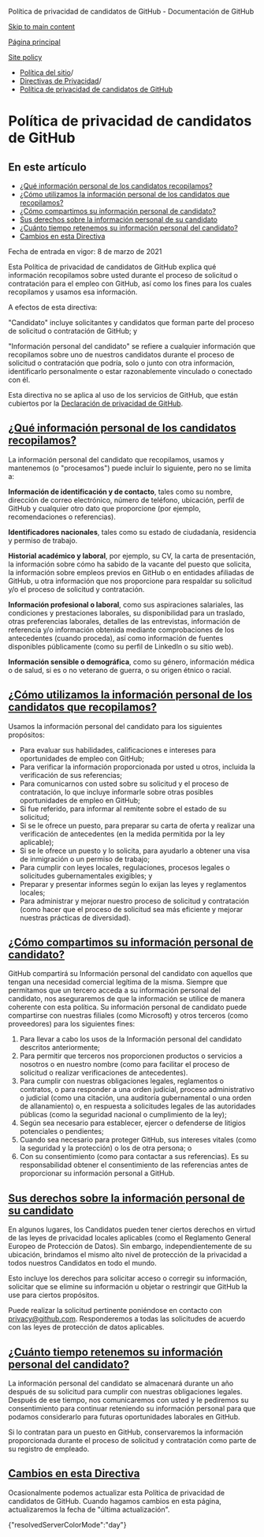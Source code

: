 Política de privacidad de candidatos de GitHub - Documentación de GitHub

[Skip to main content](#main-content)

[Página principal](/es)

[Site policy](/es/site-policy)

* [Política del sitio](/es/site-policy)/
* [Directivas de Privacidad](/es/site-policy/privacy-policies)/
* [Política de privacidad de candidatos de GitHub](/es/site-policy/privacy-policies/github-candidate-privacy-policy)

Política de privacidad de candidatos de GitHub
==========

En este artículo
----------

* [¿Qué información personal de los candidatos recopilamos?](#what-candidate-personal-information-do-we-collect)
* [¿Cómo utilizamos la información personal de los candidatos que recopilamos?](#how-do-we-use-the-candidate-personal-information-we-collect)
* [¿Cómo compartimos su información personal de candidato?](#how-do-we-share-your-candidate-personal-information)
* [Sus derechos sobre la información personal de su candidato](#your-rights-to-your-candidate-personal-information)
* [¿Cuánto tiempo retenemos su información personal del candidato?](#how-long-do-we-retain-your-candidate-personal-information)
* [Cambios en esta Directiva](#changes-to-this-policy)

Fecha de entrada en vigor: 8 de marzo de 2021

Esta Política de privacidad de candidatos de GitHub explica qué información recopilamos sobre usted durante el proceso de solicitud o contratación para el empleo con GitHub, así como los fines para los cuales recopilamos y usamos esa información.

A efectos de esta directiva:

"Candidato" incluye solicitantes y candidatos que forman parte del proceso de solicitud o contratación de GitHub; y

"Información personal del candidato" se refiere a cualquier información que recopilamos sobre uno de nuestros candidatos durante el proceso de solicitud o contratación que podría, solo o junto con otra información, identificarlo personalmente o estar razonablemente vinculado o conectado con él.

Esta directiva no se aplica al uso de los servicios de GitHub, que están cubiertos por la [Declaración de privacidad de GitHub](/es/site-policy/privacy-policies/github-privacy-statement).

[¿Qué información personal de los candidatos recopilamos?](#what-candidate-personal-information-do-we-collect)
----------

La información personal del candidato que recopilamos, usamos y mantenemos (o "procesamos") puede incluir lo siguiente, pero no se limita a:

**Información de identificación y de contacto**, tales como su nombre, dirección de correo electrónico, número de teléfono, ubicación, perfil de GitHub y cualquier otro dato que proporcione (por ejemplo, recomendaciones o referencias).

**Identificadores nacionales**, tales como su estado de ciudadanía, residencia y permiso de trabajo.

**Historial académico y laboral**, por ejemplo, su CV, la carta de presentación, la información sobre cómo ha sabido de la vacante del puesto que solicita, la información sobre empleos previos en GitHub o en entidades afiliadas de GitHub, u otra información que nos proporcione para respaldar su solicitud y/o el proceso de solicitud y contratación.

**Información profesional o laboral**, como sus aspiraciones salariales, las condiciones y prestaciones laborales, su disponibilidad para un traslado, otras preferencias laborales, detalles de las entrevistas, información de referencia y/o información obtenida mediante comprobaciones de los antecedentes (cuando proceda), así como información de fuentes disponibles públicamente (como su perfil de LinkedIn o su sitio web).

**Información sensible o demográfica**, como su género, información médica o de salud, si es o no veterano de guerra, o su origen étnico o racial.

[¿Cómo utilizamos la información personal de los candidatos que recopilamos?](#how-do-we-use-the-candidate-personal-information-we-collect)
----------

Usamos la información personal del candidato para los siguientes propósitos:

* Para evaluar sus habilidades, calificaciones e intereses para oportunidades de empleo con GitHub;
* Para verificar la información proporcionada por usted u otros, incluida la verificación de sus referencias;
* Para comunicarnos con usted sobre su solicitud y el proceso de contratación, lo que incluye informarle sobre otras posibles oportunidades de empleo en GitHub;
* Si fue referido, para informar al remitente sobre el estado de su solicitud;
* Si se le ofrece un puesto, para preparar su carta de oferta y realizar una verificación de antecedentes (en la medida permitida por la ley aplicable);
* Si se le ofrece un puesto y lo solicita, para ayudarlo a obtener una visa de inmigración o un permiso de trabajo;
* Para cumplir con leyes locales, regulaciones, procesos legales o solicitudes gubernamentales exigibles; y
* Preparar y presentar informes según lo exijan las leyes y reglamentos locales;
* Para administrar y mejorar nuestro proceso de solicitud y contratación (como hacer que el proceso de solicitud sea más eficiente y mejorar nuestras prácticas de diversidad).

[¿Cómo compartimos su información personal de candidato?](#how-do-we-share-your-candidate-personal-information)
----------

GitHub compartirá su Información personal del candidato con aquellos que tengan una necesidad comercial legítima de la misma. Siempre que permitamos que un tercero acceda a su información personal del candidato, nos aseguraremos de que la información se utilice de manera coherente con esta política. Su información personal de candidato puede compartirse con nuestras filiales (como Microsoft) y otros terceros (como proveedores) para los siguientes fines:

1. Para llevar a cabo los usos de la Información personal del candidato descritos anteriormente;
2. Para permitir que terceros nos proporcionen productos o servicios a nosotros o en nuestro nombre (como para facilitar el proceso de solicitud o realizar verificaciones de antecedentes).
3. Para cumplir con nuestras obligaciones legales, reglamentos o contratos, o para responder a una orden judicial, proceso administrativo o judicial (como una citación, una auditoría gubernamental o una orden de allanamiento) o, en respuesta a solicitudes legales de las autoridades públicas (como la seguridad nacional o cumplimiento de la ley);
4. Según sea necesario para establecer, ejercer o defenderse de litigios potenciales o pendientes;
5. Cuando sea necesario para proteger GitHub, sus intereses vitales (como la seguridad y la protección) o los de otra persona; o
6. Con su consentimiento (como para contactar a sus referencias). Es su responsabilidad obtener el consentimiento de las referencias antes de proporcionar su información personal a GitHub.

[Sus derechos sobre la información personal de su candidato](#your-rights-to-your-candidate-personal-information)
----------

En algunos lugares, los Candidatos pueden tener ciertos derechos en virtud de las leyes de privacidad locales aplicables (como el Reglamento General Europeo de Protección de Datos). Sin embargo, independientemente de su ubicación, brindamos el mismo alto nivel de protección de la privacidad a todos nuestros Candidatos en todo el mundo.

Esto incluye los derechos para solicitar acceso o corregir su información, solicitar que se elimine su información u objetar o restringir que GitHub la use para ciertos propósitos.

Puede realizar la solicitud pertinente poniéndose en contacto con [privacy@github.com](mailto:privacy@github.com). Responderemos a todas las solicitudes de acuerdo con las leyes de protección de datos aplicables.

[¿Cuánto tiempo retenemos su información personal del candidato?](#how-long-do-we-retain-your-candidate-personal-information)
----------

La información personal del candidato se almacenará durante un año después de su solicitud para cumplir con nuestras obligaciones legales. Después de ese tiempo, nos comunicaremos con usted y le pediremos su consentimiento para continuar reteniendo su información personal para que podamos considerarlo para futuras oportunidades laborales en GitHub.

Si lo contratan para un puesto en GitHub, conservaremos la información proporcionada durante el proceso de solicitud y contratación como parte de su registro de empleado.

[Cambios en esta Directiva](#changes-to-this-policy)
----------

Ocasionalmente podemos actualizar esta Política de privacidad de candidatos de GitHub. Cuando hagamos cambios en esta página, actualizaremos la fecha de "última actualización".

{"resolvedServerColorMode":"day"}
